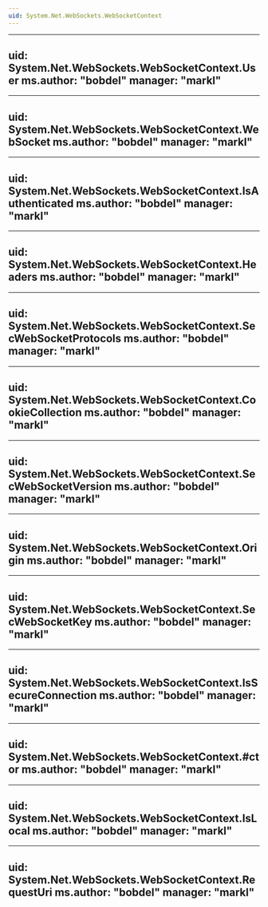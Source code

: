 ```yaml
---
uid: System.Net.WebSockets.WebSocketContext
---
```


---
uid: System.Net.WebSockets.WebSocketContext.User
ms.author: "bobdel"
manager: "markl"
---

---
uid: System.Net.WebSockets.WebSocketContext.WebSocket
ms.author: "bobdel"
manager: "markl"
---

---
uid: System.Net.WebSockets.WebSocketContext.IsAuthenticated
ms.author: "bobdel"
manager: "markl"
---

---
uid: System.Net.WebSockets.WebSocketContext.Headers
ms.author: "bobdel"
manager: "markl"
---

---
uid: System.Net.WebSockets.WebSocketContext.SecWebSocketProtocols
ms.author: "bobdel"
manager: "markl"
---

---
uid: System.Net.WebSockets.WebSocketContext.CookieCollection
ms.author: "bobdel"
manager: "markl"
---

---
uid: System.Net.WebSockets.WebSocketContext.SecWebSocketVersion
ms.author: "bobdel"
manager: "markl"
---

---
uid: System.Net.WebSockets.WebSocketContext.Origin
ms.author: "bobdel"
manager: "markl"
---

---
uid: System.Net.WebSockets.WebSocketContext.SecWebSocketKey
ms.author: "bobdel"
manager: "markl"
---

---
uid: System.Net.WebSockets.WebSocketContext.IsSecureConnection
ms.author: "bobdel"
manager: "markl"
---

---
uid: System.Net.WebSockets.WebSocketContext.#ctor
ms.author: "bobdel"
manager: "markl"
---

---
uid: System.Net.WebSockets.WebSocketContext.IsLocal
ms.author: "bobdel"
manager: "markl"
---

---
uid: System.Net.WebSockets.WebSocketContext.RequestUri
ms.author: "bobdel"
manager: "markl"
---
